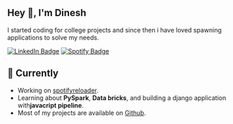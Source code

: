 <h2>Hey 👋, I'm Dinesh</h2>
<p>I started coding for college projects and since then i have loved spawning applications to solve my needs.</p>
<p><a href="https://www.linkedin.com/in/dineshzstp/"><img src="https://img.shields.io/badge/-@dineshzstp-0077B5?style=flat-square&amp;labelColor=0077B5&amp;logo=LinkedIn&amp;link=https://www.linkedin.com/in/dineshzstp/" alt="LinkedIn Badge"></a> <a href="https://open.spotify.com/user/31e5xlj3h3lsc7oo2tmlypyub3em?si=21a5426fb3724ff7"><img src="https://img.shields.io/badge/-@Orion-1ED760?style=flat-square&amp;labelColor=fff&amp;logo=Spotify&amp;link=https://open.spotify.com/user/31e5xlj3h3lsc7oo2tmlypyub3em?si=21a5426fb3724ff7" alt="Spotify Badge"></a></p>
<h2>🎲 Currently</h2>
<ul>
<li>Working on <a href="https://github.com/dineshzstp/spotifyreloader">spotifyreloader</a>.</li>
<li>Learning about <strong>PySpark</strong>, <strong>Data bricks</strong>, and building a django application with<strong>javacript pipeline</strong>.</li>
<li>Most of my projects are available on <a href="https://github.com/dineshzstp">Github</a>.</li>
</ul>